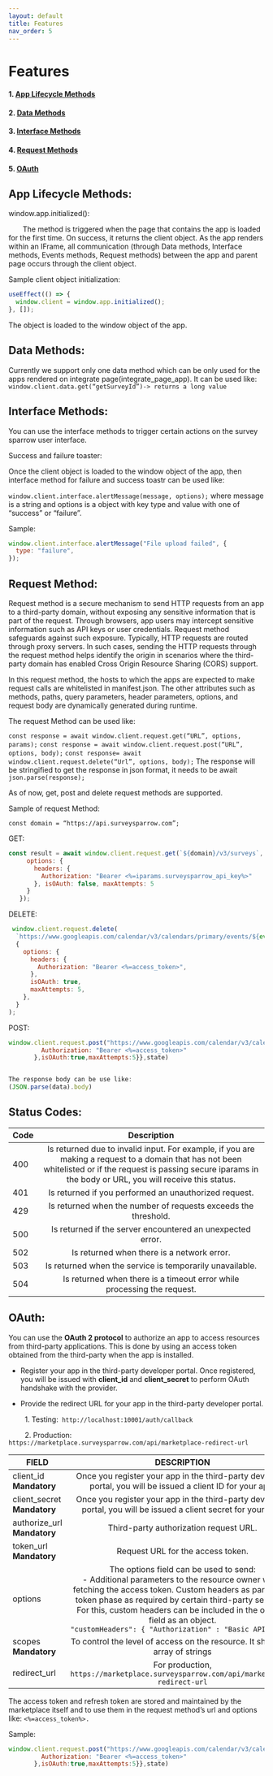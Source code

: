 ```yaml
---
layout: default
title: Features
nav_order: 5
---
```


# **Features**


#### 1. [App Lifecycle Methods](#app-lifecycle-methods)
#### 2. [Data Methods](#data-methods)
#### 3. [Interface Methods](#interface-methods)
#### 4. [Request Methods](#request-method)
#### 5. [OAuth](#oauth)



## **App Lifecycle Methods:**

window.app.initialized():

&emsp;&emsp;The method is triggered when the page that contains the app is loaded for the first time. On success, it returns the client object. As the app renders within an IFrame, all communication (through Data methods, Interface methods, Events methods, Request methods) between the app and parent page occurs through the client object.

Sample client object initialization:

```js
useEffect(() => {
  window.client = window.app.initialized();
}, []);
```

The object is loaded to the window object of the app.

## **Data Methods:**

Currently we support only one data method which can be only used for the apps rendered on integrate page(integrate_page_app).
It can be used like:  <br/> `window.client.data.get(“getSurveyId”)-> returns a long value`

## **Interface Methods:**

You can use the interface methods to trigger certain actions on the survey sparrow user interface.

Success and failure toaster:

Once the client object is loaded to the window object of the app, then interface method for failure and success toastr can be used like:

`window.client.interface.alertMessage(message, options);` where message is a string and options is a object with key type and value with one of “success” or “failure”.

Sample:

```js
window.client.interface.alertMessage("File upload failed", {
  type: "failure",
});
```

## **Request Method:**

Request method is a secure mechanism to send HTTP requests from an app to a third-party domain, without exposing any sensitive information that is part of the request. Through browsers, app users may intercept sensitive information such as API keys or user credentials. Request method safeguards against such exposure. Typically, HTTP requests are routed through proxy servers. In such cases, sending the HTTP requests through the request method helps identify the origin in scenarios where the third-party domain has enabled Cross Origin Resource Sharing (CORS) support.

In this request method, the hosts to which the apps are expected to make request calls are whitelisted in manifest.json. The other attributes such as methods, paths, query parameters, header parameters, options, and request body are dynamically generated during runtime.

The request Method can be used like:

`const response = await window.client.request.get(“URL”, options, params);`
`const response = await window.client.request.post(“URL”, options, body);`
`const response= await window.client.request.delete(“Url”, options, body);`
The response will be stringified to get the response in json format, it needs to be await `json.parse(response);`

As of now, get, post and delete request methods are supported.

Sample of request Method:

`const domain = “https://api.surveysparrow.com”;`

GET:
```js
const result = await window.client.request.get(`${domain}/v3/surveys`, {
     options: {
       headers: {
         Authorization: "Bearer <%=iparams.surveysparrow_api_key%>"
       }, isOAuth: false, maxAttempts: 5
     }
   });
```

DELETE:
```js
 window.client.request.delete(
  `https://www.googleapis.com/calendar/v3/calendars/primary/events/${event.id}`,
  {
    options: {
      headers: {
        Authorization: "Bearer <%=access_token>",
      },
      isOAuth: true,
      maxAttempts: 5,
    },
  }
);
```

POST:
```js
window.client.request.post("https://www.googleapis.com/calendar/v3/calendars/primary/events",{options:{headers:{
         Authorization: "Bearer <%=access_token>"
       },isOAuth:true,maxAttempts:5}},state)


The response body can be use like:
(JSON.parse(data).body)
```

## **Status Codes:**

| Code | Description|
|----| :-----------:|
|400 | Is returned due to invalid input. For example, if you are making a request to a domain that has not been whitelisted or if the request is passing secure iparams in the body or URL, you will receive this status.|
|401| Is returned if you performed an unauthorized request.|
|429| Is returned when the number of requests exceeds the threshold.|
|500| Is returned if the server encountered an unexpected error.|
|502| Is returned when there is a network error.|
|503| Is returned when the service is temporarily unavailable.
|504| Is returned when there is a timeout error while processing the request.| 

## **OAuth:**

You can use the **OAuth 2 protocol** to authorize an app to access resources from third-party applications. This is done by using an access token obtained from the third-party when the app is installed.

- Register your app in the third-party developer portal. Once registered, you will be issued with **client_id** and **client_secret** to perform OAuth handshake with the provider.

- Provide the redirect URL for your app in the third-party developer portal.

&emsp;&emsp; 1. Testing:` http://localhost:10001/auth/callback`

&emsp;&emsp; 2. Production: `https://marketplace.surveysparrow.com/api/marketplace-redirect-url`

| FIELD | DESCRIPTION |
| ----- | :-----------: |
| client_id<br/>**Mandatory** | Once you register your app in the third-party developer portal, you will be issued a client ID for your app.|
|client_secret<br/>**Mandatory** | Once you register your app in the third-party developer portal, you will be issued a client secret for your app.|
|authorize_url<br/>**Mandatory**| Third-party authorization request URL.|
|token_url<br/>**Mandatory** | Request URL for the access token.|
|options | The options field can be used to send:<br/> - Additional parameters to the resource owner while fetching the access token. Custom headers as part of the token phase as required by certain third-party services. For this, custom headers can be included in the options field as an object.<br/> `"customHeaders": { "Authorization" : "Basic API_KEY" }`
|scopes<br/>**Mandatory** | To control the level of access on the resource. It should be array of strings |
|redirect_url| For production,<br/>`https://marketplace.surveysparrow.com/api/marketplace-redirect-url`

The access token and refresh token are stored and maintained by the marketplace itself and to use them in the request method’s url and options like: `<%=access_token%>.`

Sample:

```js
window.client.request.post("https://www.googleapis.com/calendar/v3/calendars/primary/events",{options:{headers:{
         Authorization: "Bearer <%=access_token>"
       },isOAuth:true,maxAttempts:5}},state)

```


